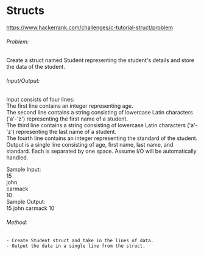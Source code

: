 # Structs
https://www.hackerrank.com/challenges/c-tutorial-struct/problem  
    
###### Problem:  
Create a struct named Student representing the student's details and store the data of the student.  
  
###### Input/Output:  
Input consists of four lines:  
	The first line contains an integer representing age.  
	The second line contains a string consisting of lowercase Latin characters ('a'-'z') representing the first name of a student.  
	The third line contains a string consisting of lowercase Latin characters ('a'-'z') representing the last name of a student.  
	The fourth line contains an integer representing the standard of the student.  
Output is a single line consisting of age, first name, last name, and standard. Each is separated by one space. Assume I/O will be automatically handled.  
  
Sample Input:  
	15  
	john  
	carmack  
	10  
Sample Output:  
	15 john carmack 10  
  
###### Method:  
	- Create Student struct and take in the lines of data.  
	- Output the data in a single line from the struct.  